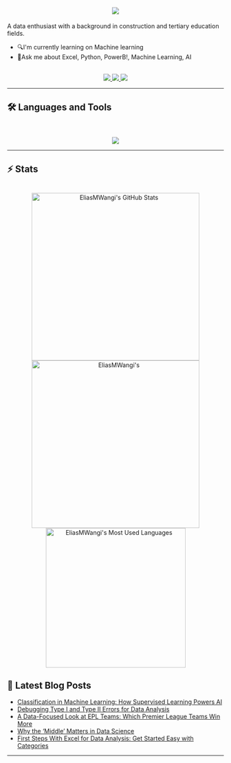 <h1 align="center">
    <img src="https://readme-typing-svg.herokuapp.com/?font=Inter&size=48&center=true&vCenter=true&width=500&height=70&color=4493F8&duration=4000&lines=Hi+There!+👋;+I'm+Elias;+Data+Scientist/Analyst!;" />
</h1>

A data enthusiast with a background in construction and tertiary education fields. 

- 🔍I'm currently learning on Machine learning
- 🤝Ask me about Excel, Python, PowerB!, Machine Learning, AI

<br>

<div align="center">
  <a href="contentwriterelias@gmail.com">
    <img src="https://img.shields.io/badge/Gmail-333333?style=for-the-badge&logo=gmail&logoColor=red" />
  </a>
  <a href="https://www.linkedin.com/in/elias-gathiramwangi/" target="_blank">
    <img src="https://img.shields.io/badge/LinkedIn-0077B5?style=for-the-badge&logo=linkedin&logoColor=white" target="_blank" />
  </a>
  <a href="https://medium.com/@contentwriterelias" target="_blank">
    <img src="https://img.shields.io/badge/Medium-000000?style=for-the-badge&logo=medium&logoColor=white" target="_blank" />
  </a>
</div>

<hr>

## 🛠️ Languages and Tools

<br>

<p align="center">
  <img src="https://skillicons.dev/icons?i=python,ai,sqlite,mongodb,postgres" />  
</p>

<hr>

## ⚡️ Stats

<br>

<div align=center>
  <img width=390 src="https://github-readme-stats.vercel.app/api?username=eliasmwangi-dataanalyst&theme=transparent&count_private=true&show_icons=true&rank_icon=github&locale=en" alt="EliasMWangi's GitHub Stats" />
  <img width=390 src="https://github-readme-streak-stats.herokuapp.com/?user=eliasmwangi-dataanalyst&theme=transparent&count_private=true&border_radius=10&locale=en" alt="EliasMWangi's" />
  <img width=325 src="https://github-readme-stats.vercel.app/api/top-langs?username=eliasmwangi-dataanalyst&theme=transparent&layout=donut&hide=css&langs_count=8&border_radius=10&show_icons=true&locale=en" alt="EliasMWangi's Most Used Languages" />
</div>

## 📕 Latest Blog Posts
<!-- BLOG-POST-LIST:START -->
- [Classification in Machine Learning: How Supervised Learning Powers AI](https://medium.com/@contentwriterelias/classification-in-machine-learning-how-supervised-learning-powers-ai-06b4797c4a9b?source=rss-e8ba6fb044bf------2)
- [Debugging Type I and Type II Errors for Data Analysis](https://medium.com/@contentwriterelias/debugging-type-i-and-type-ii-errors-for-data-analysis-d87871661138?source=rss-e8ba6fb044bf------2)
- [A Data-Focused Look at EPL Teams: Which Premier League Teams Win More](https://medium.com/@contentwriterelias/a-data-focused-look-at-epl-teams-which-premier-league-teams-win-more-7996009c6950?source=rss-e8ba6fb044bf------2)
- [Why the ‘Middle’ Matters in Data Science](https://medium.com/@contentwriterelias/why-the-middle-matters-in-data-science-0e2c7037945a?source=rss-e8ba6fb044bf------2)
- [First Steps With Excel for Data Analysis: Get Started Easy with Categories](https://medium.com/@contentwriterelias/first-steps-with-excel-for-data-analysis-get-started-easy-with-categories-d271a769deb4?source=rss-e8ba6fb044bf------2)
<!-- BLOG-POST-LIST:END -->

<hr>
<!--
**EliasMwangi-DataAnalyst/eliasmwangi-dataanalyst** is a ✨ _special_ ✨ repository because its `README.md` (this file) appears on your GitHub profile.

Here are some ideas to get you started:

- 🔭 I’m currently working on ...
- 🌱 I’m currently learning ...
- 👯 I’m looking to collaborate on ...
- 🤔 I’m looking for help with ...
- 💬 Ask me about ...
- 📫 How to reach me: ...
- 😄 Pronouns: ...
- ⚡ Fun fact: ...
-->
